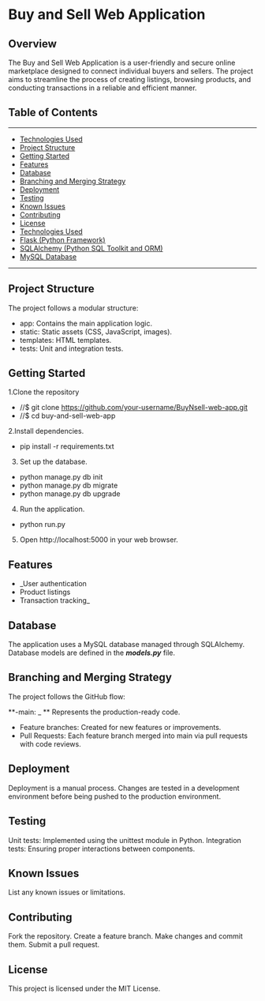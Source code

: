 # Buy and Sell Web Application
## Overview
The Buy and Sell Web Application is a user-friendly and secure online marketplace designed to connect individual buyers and sellers. The project aims to streamline the process of creating listings, browsing products, and conducting transactions in a reliable and efficient manner.

## Table of Contents
--------------------------------------------------------------------------------------------------------------------------------------------------------
- [Technologies Used]()					
- [Project Structure]()
- [Getting Started]()
- [Features]()
- [Database]()
- [Branching and Merging Strategy]()
- [Deployment]()
- [Testing]()
- [Known Issues]()
- [Contributing](Contributing)
- [License]()
- [Technologies Used]()
- [Flask (Python Framework)]()
- [SQLAlchemy (Python SQL Toolkit and ORM)]()
- [MySQL Database]()
----------------------------------------------------------------------------------------------------------------------------------------------------
## Project Structure
The project follows a modular structure:
- app: Contains the main application logic.
- static: Static assets (CSS, JavaScript, images).
- templates: HTML templates.
- tests: Unit and integration tests.
## Getting Started

1.Clone the repository
- //$ git clone https://github.com/your-username/BuyNsell-web-app.git
- //$ cd buy-and-sell-web-app

2.Install dependencies.
- pip install -r requirements.txt

3. Set up the database.
- python manage.py db init
- python manage.py db migrate
- python manage.py db upgrade

4. Run the application.
- python run.py

5. Open http://localhost:5000 in your web browser.

## Features
- _User authentication
- Product listings
- Transaction tracking_

## Database
The application uses a MySQL database managed through SQLAlchemy. Database models are defined in the **_models.py_** file.

## Branching and Merging Strategy
The project follows the GitHub flow:

**-main: _ ** Represents the production-ready code.
- Feature branches: Created for new features or improvements.
- Pull Requests: Each feature branch merged into main via pull requests with code reviews.

## Deployment
Deployment is a manual process. Changes are tested in a development environment before being pushed to the production environment.

## Testing
Unit tests: Implemented using the unittest module in Python.
Integration tests: Ensuring proper interactions between components.
## Known Issues
List any known issues or limitations.
## Contributing
Fork the repository.
Create a feature branch.
Make changes and commit them.
Submit a pull request.
## License
This project is licensed under the MIT License.
